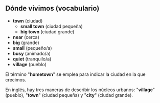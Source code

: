 
## Dónde vivimos (vocabulario)

- **town** (ciudad)
  - **small town** (ciudad pequeña)
  - **big town** (ciudad grande)
- **near** (cerca)
- **big** (grande)
- **small** (pequeño/a)
- **busy** (animado/a)
- **quiet** (tranquilo/a)
- **village** (pueblo)

El término "**hometown**" se emplea para indicar la ciudad en la que crecimos.

En inglés, hay tres maneras de describir los núcleos urbanos: "**village**" (pueblo), "**town**" (ciudad pequeña) y "**city**" (ciudad grande).

